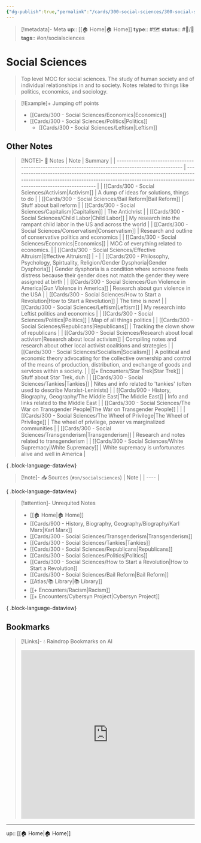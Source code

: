 ```yaml
---
{"dg-publish":true,"permalink":"/cards/300-social-sciences/300-social-sciences/","title":"Social Sciences"}
---
```


> [!metadata]- Meta
> **up**:: [[🏠 Home\|🏠 Home]]
> **type**:: #🗺️ 
> **status**:: #📝/🌿 
> **tags**::  #on/socialsciences


# Social Sciences

> Top level MOC for social sciences. The study of human society and of individual relationships in and to society. Notes related to things like politics, economics, and sociology.

> [!Example]+ Jumping off points
> - [[Cards/300 - Social Sciences/Economics\|Economics]]
> - [[Cards/300 - Social Sciences/Politics\|Politics]]
> 	- [[Cards/300 - Social Sciences/Leftism\|Leftism]]

## Other Notes
> [!NOTE]- 📝 Notes
>  | Note                                                                                                | Summary                                                                                                                                                                            |
> | --------------------------------------------------------------------------------------------------- | ---------------------------------------------------------------------------------------------------------------------------------------------------------------------------------- |
> | [[Cards/300 - Social Sciences/Activism\|Activism]]                                               | A dump of ideas for solutions, things to do                                                                                                                                        |
> | [[Cards/300 - Social Sciences/Bail Reform\|Bail Reform]]                                         | Stuff about bail reform                                                                                                                                                            |
> | [[Cards/300 - Social Sciences/Capitalism\|Capitalism]]                                           | The Antichrist                                                                                                                                                                     |
> | [[Cards/300 - Social Sciences/Child Labor\|Child Labor]]                                         | My research into the rampant child labor in the US and across the world                                                                                                            |
> | [[Cards/300 - Social Sciences/Conservatism\|Conservatism]]                                       | Research and outline of conservative politics and economics                                                                                                                        |
> | [[Cards/300 - Social Sciences/Economics\|Economics]]                                             | MOC of everything related to economics.                                                                                                                                            |
> | [[Cards/300 - Social Sciences/Effective Altruism\|Effective Altruism]]                           | \-                                                                                                                                                                                 |
> | [[Cards/200 - Philosophy, Psychology, Spirtuality, Religion/Gender Dysphoria\|Gender Dysphoria]] | Gender dysphoria is a condition where someone feels distress because their gender does not match the gender they were assigned at birth                                            |
> | [[Cards/300 - Social Sciences/Gun Violence in America\|Gun Violence in America]]                 | Research about gun violence in the USA                                                                                                                                             |
> | [[Cards/300 - Social Sciences/How to Start a Revolution\|How to Start a Revolution]]             | The time is now!                                                                                                                                                                   |
> | [[Cards/300 - Social Sciences/Leftism\|Leftism]]                                                 | My research into Leftist politics and economics                                                                                                                                    |
> | [[Cards/300 - Social Sciences/Politics\|Politics]]                                               | Map of all things politics                                                                                                                                                         |
> | [[Cards/300 - Social Sciences/Republicans\|Republicans]]                                         | Tracking the clown show of republicans                                                                                                                                             |
> | [[Cards/300 - Social Sciences/Research about local activism\|Research about local activism]]     | Compiling notes and research about other local activist coalitions and strategies                                                                                                  |
> | [[Cards/300 - Social Sciences/Socialism\|Socialism]]                                             | A political and economic theory advocating for the collective ownership and control of the means of production, distribution, and exchange of goods and services within a society. |
> | [[+ Encounters/Star Trek\|Star Trek]]                                                            | Stuff about Star Trek, duh                                                                                                                                                         |
> | [[Cards/300 - Social Sciences/Tankies\|Tankies]]                                                 | Nites and info related to 'tankies' (often used to describe Marxist-Leninists)                                                                                                     |
> | [[Cards/900 - History, Biography, Geography/The Middle East\|The Middle East]]                   | Info and links related to the Middle East                                                                                                                                          |
> | [[Cards/300 - Social Sciences/The War on Transgender People\|The War on Transgender People]]     |                                                                                                                                                                                    |
> | [[Cards/300 - Social Sciences/The Wheel of Privilege\|The Wheel of Privilege]]                   | The wheel of privilege, power vs marginalized communities                                                                                                                          |
> | [[Cards/300 - Social Sciences/Transgenderism\|Transgenderism]]                                   | Research and notes related to transgenderism                                                                                                                                       |
> | [[Cards/300 - Social Sciences/White Supremacy\|White Supremacy]]                                 | White supremacy is unfortunates alive and well in America                                                                                                                          |
> 
{ .block-language-dataview}

> [!note]- 📥 Sources (`#on/socialsciences`)
>  | Note |
> | ---- |
> 
{ .block-language-dataview}

> [!attention]- Unrequited Notes
>  - [[🏠 Home\|🏠 Home]]
> - [[Cards/900 - History, Biography, Geography/Biography/Karl Marx\|Karl Marx]]
> - [[Cards/300 - Social Sciences/Transgenderism\|Transgenderism]]
> - [[Cards/300 - Social Sciences/Tankies\|Tankies]]
> - [[Cards/300 - Social Sciences/Republicans\|Republicans]]
> - [[Cards/300 - Social Sciences/Politics\|Politics]]
> - [[Cards/300 - Social Sciences/How to Start a Revolution\|How to Start a Revolution]]
> - [[Cards/300 - Social Sciences/Bail Reform\|Bail Reform]]
> - [[Atlas/📚 Library\|📚 Library]]
> - [[+ Encounters/Racism\|Racism]]
> - [[+ Encounters/Cybersyn Project\|Cybersyn Project]]
> 
{ .block-language-dataview}

## Bookmarks
> [!Links]- 💧 Raindrop Bookmarks on AI
> <iframe style="border: 0; width: 100%; height: 450px;" allowfullscreen frameborder="0" src="https://raindrop.io/tophg/social-science-34660005"></iframe>

---
up:: [[🏠 Home\|🏠 Home]]

